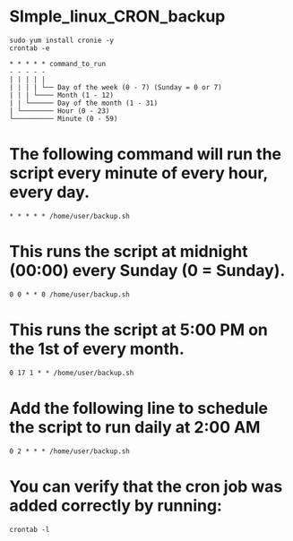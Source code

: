 # SImple_linux_CRON_backup
```
sudo yum install cronie -y
crontab -e
```
```
* * * * * command_to_run
- - - - -
| | | | |  
| | | | └── Day of the week (0 - 7) (Sunday = 0 or 7)  
| | | └──── Month (1 - 12)  
| | └────── Day of the month (1 - 31)  
| └──────── Hour (0 - 23)  
└────────── Minute (0 - 59)
```
# The following command will run the script every minute of every hour, every day.
```
* * * * * /home/user/backup.sh
```
# This runs the script at midnight (00:00) every Sunday (0 = Sunday).
```
0 0 * * 0 /home/user/backup.sh
```
# This runs the script at 5:00 PM on the 1st of every month.
```
0 17 1 * * /home/user/backup.sh
```

# Add the following line to schedule the script to run daily at 2:00 AM
```
0 2 * * * /home/user/backup.sh
```
# You can verify that the cron job was added correctly by running:
```
crontab -l
```

